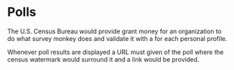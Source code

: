 # Polls

The U.S. Census Bureau would provide grant money for an organization to do what survey monkey does and validate it with a for each personal profile.

Whenever poll results are displayed a URL must given of the poll where the census watermark would surround it and a link would be provided.
